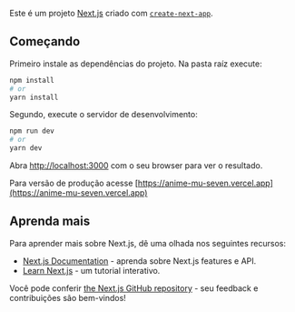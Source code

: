 Este é um projeto [Next.js](https://nextjs.org) criado com [`create-next-app`](https://nextjs.org/docs/app/api-reference/cli/create-next-app).

## Começando

Primeiro instale as dependências do projeto. Na pasta raíz execute:

```bash
npm install
# or
yarn install
```

Segundo, execute o servidor de desenvolvimento:

```bash
npm run dev
# or
yarn dev
```

Abra [http://localhost:3000](http://localhost:3000) com o seu browser para ver o resultado.

Para versão de produção acesse [https://anime-mu-seven.vercel.app](https://anime-mu-seven.vercel.app)

## Aprenda mais

Para aprender mais sobre Next.js, dê uma olhada nos seguintes recursos:

- [Next.js Documentation](https://nextjs.org/docs) - aprenda sobre Next.js features e API.
- [Learn Next.js](https://nextjs.org/learn) - um tutorial interativo.

Você pode conferir [the Next.js GitHub repository](https://github.com/vercel/next.js) - seu feedback e contribuições são bem-vindos!
